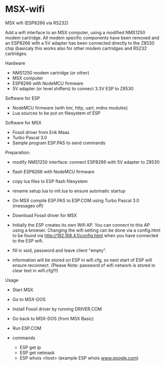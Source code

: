# MSX-wifi
MSX wifi (ESP8266 via RS232)

Add a wifi interface to an MSX computer, using a modified NMS1250 modem cartridge. 
All modem specific components have been removed and an ESP8266 with a 5V adapter
has been connected directly to the Z8530 chip (basicaly this works also for other
modem cartridges and RS232 cartridges.

Hardware
- NMS1250 modem cartridge (or other)
- MSX computer
- ESP8266 with NodeMCU firmware
- 5V adapter (or level shifters) to connect 3.3V ESP to Z8530

Software for ESP
- NodeMCU firmware (with tmr, http, uart, mdns modules)
- Lua sources to be put on filesystem of ESP

Software for MSX
- Fossil driver from Erik Maas
- Turbo Pascal 3.0
- Sample program ESP.PAS to send commands

Preparation:
- modify NMS1250 interface: connect ESP8266 with 5V adapter to Z8530
- flash ESP8266 with NodeMCU firmware
- copy lua files to ESP flash filesystem
- rename setup.lua to init.lua to ensure automatic startup

- On MSX compile ESP.PAS to ESP.COM using Turbo Pascal 3.0 (messages off)
- Download Fossil driver for MSX

- Initially the ESP creates its own Wifi AP. You can connect to this AP 
  using a browser. Changing the wifi setting can be done via a config.html
  to be found via <http://192.168.4.1/config.html> when you have connected
  to the ESP wifi.
- fill in ssid, password and leave client "empty".
- information will be stored on ESP in wifi.cfg, so next start of ESP will
  ensure reconnect. (Please Note: password of wifi network is stored in 
  clear text in wifi.cfg!!!)
  
Usage
- Start MSX
- Go to MSX-DOS
- Install Fossil driver by running DRIVER.COM
- Go back to MSX-DOS (from MSX Basic)
- Run ESP.COM

- commands
  - ESP get ip
  - ESP get netmask
  - ESP whois \<host\>
    (example ESP whois www.google.com)
    
